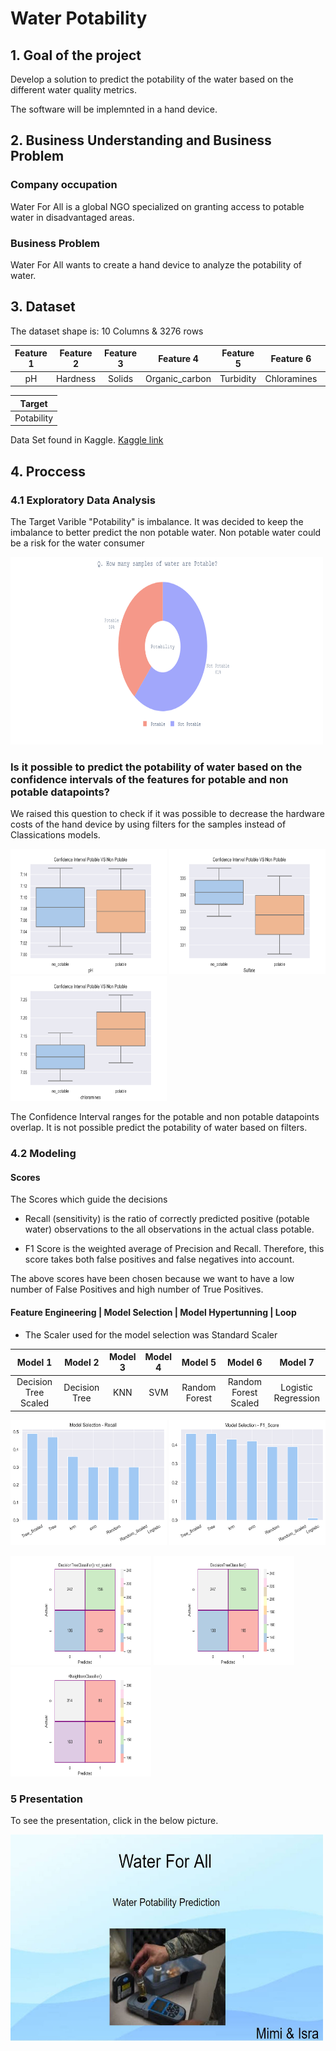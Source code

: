 # Water Potability

## 1. Goal of the project

Develop a solution to predict the potability of the water based on the different water quality metrics.

The software will be implemnted in a hand device. 

## 2. Business Understanding and Business Problem

### Company occupation
Water For All is a global NGO specialized on granting access to potable water in disadvantaged areas.

### Business Problem
Water For All  wants to create a hand device to analyze the potability of water. 

## 3. Dataset

The dataset shape is:  10 Columns & 3276 rows

| Feature 1 | Feature 2 | Feature 3 | Feature 4 | Feature 5 | Feature 6 | Feature 7 | Feature 8 | Feature 9 |
| :-----: | :---: | :---: | :-----: | :---: | :---: | :-----: | :---: | :---: |
| pH | Hardness | Solids | Organic_carbon | Turbidity | Chloramines | Sulfate | Conductivity | Trihalomethanes |

| Target |
| :-----: |
| Potability |

Data Set found in Kaggle. 
[Kaggle link](https://www.kaggle.com/datasets/adityakadiwal/water-potability?resource=download&select=water_potability.csv)

## 4. Proccess

### 4.1 Exploratory Data Analysis

The Target Varible "Potability" is imbalance. It was decided to keep the imbalance to better predict the non potable water. Non potable water could be a risk for the water consumer

<img src="https://github.com/isra-st/Water_Potability/blob/master/Viz/Percentage_Potable_VS__non_Potable.png" alt="Test_VS_Prediction" width="500" height="300"> 

### Is it possible to predict the potability of water based on the confidence intervals of the features for potable and non potable datapoints? 

We raised this question to check if it was possible to decrease the hardware costs of the hand device by using filters for the samples instead of Classications models.

<img src="https://github.com/isra-st/Water_Potability/blob/master/Viz/ph.png?raw=true" alt="PH" width="250" height="200"> <img src="https://github.com/isra-st/Water_Potability/blob/master/Viz/sulfate.png?raw=true" alt="Sulfate" width="250" height="200"> <img src="https://github.com/isra-st/Water_Potability/blob/master/Viz/chloramines.png?raw=true" alt="Chloramines" width="250" height="200">

The Confidence Interval ranges for the potable and non potable datapoints overlap. It is not possible predict the potability of water based on filters. 

### 4.2 Modeling

#### Scores 

The Scores which guide the decisions 

* Recall (sensitivity) is the ratio of correctly predicted positive (potable water) observations to the all observations in the actual class potable.

* F1 Score is the weighted average of Precision and Recall. Therefore, this score takes both false positives and false negatives into account. 

The above scores have been chosen because we want to have a low number of False Positives and high number of True Positives.

#### Feature Engineering | Model Selection | Model Hypertunning | Loop

* The Scaler used for the model selection was Standard Scaler 

| Model 1| Model 2 | Model 3 | Model 4 | Model 5 | Model 6 | Model 7 |
| :-----: | :---: | :---: | :-----: | :---: | :---: | :-----: |
| Decision Tree Scaled | Decision Tree | KNN | SVM | Random Forest | Random Forest Scaled | Logistic Regression |

<img src="https://github.com/isra-st/Water_Potability/blob/master/Viz/Model_Selection_Recall.png?raw=true" alt="Recall" width="250" height="200"> <img src="https://github.com/isra-st/Water_Potability/blob/master/Viz/Model_Selection_F1_Score.png?raw=true" alt="F1_Score" width="250" height="200">

<img src="https://github.com/isra-st/Water_Potability/blob/master/Viz/confusion_Matrix_not_scaled_DecisionTreeClassifier().png?raw=true" alt="Decision_Tree_Not_Scaled" width="225" height="175"> <img src="https://github.com/isra-st/Water_Potability/blob/master/Viz/confusion_MatrixDecisionTreeClassifier().png?raw=true" alt="Decision_Tree" width="225" height="175">  <img src="https://github.com/isra-st/Water_Potability/blob/master/Viz/confusion_MatrixKNeighborsClassifier().png?raw=true" alt="KNN" width="225" height="175">



### 5 Presentation
To see the presentation, click in the below picture.

[<img src="https://github.com/isra-st/Water_Potability/blob/master/Viz/PPT%20_Picture.JPG?raw=true" alt="Water_Potability Presentation" width="500" height="330">](https://docs.google.com/presentation/d/1fwm4fuR3SZ9PEzHP4Mbbs-JDGXuuadtX9ty0v6nTuyI/edit#slide=id.p)

